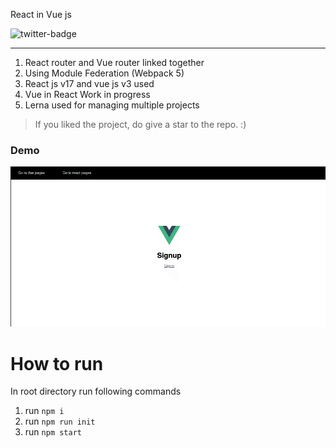 React in Vue js

![twitter-badge](https://img.shields.io/twitter/follow/amit_chambial?style=social)

----

1. React router and Vue router linked together
2. Using Module Federation (Webpack 5)
3. React js v17 and vue js v3 used
4. Vue in React Work in progress
5. Lerna used for managing multiple projects

> If you liked the project, do give a star to the repo. :)

### Demo
![demo](https://raw.githubusercontent.com/devaman/react-in-vue-webpack/master/modulefederation.gif)

# How to run
In root directory run following commands
1. run `npm i`
2. run `npm run init`
3. run `npm start`
